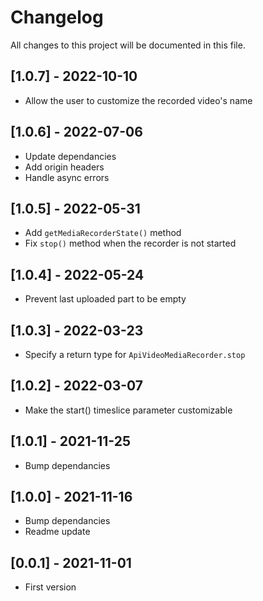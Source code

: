 # Changelog
All changes to this project will be documented in this file.

## [1.0.7] - 2022-10-10
- Allow the user to customize the recorded video's name

## [1.0.6] - 2022-07-06
- Update dependancies
- Add origin headers
- Handle async errors

## [1.0.5] - 2022-05-31
- Add `getMediaRecorderState()` method
- Fix `stop()` method when the recorder is not started

## [1.0.4] - 2022-05-24
- Prevent last uploaded part to be empty

## [1.0.3] - 2022-03-23
- Specify a return type for `ApiVideoMediaRecorder.stop`
  
## [1.0.2] - 2022-03-07
- Make the start() timeslice parameter customizable

## [1.0.1] - 2021-11-25
- Bump dependancies
  
## [1.0.0] - 2021-11-16
- Bump dependancies
- Readme update
  
## [0.0.1] - 2021-11-01
- First version
